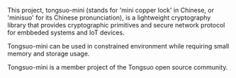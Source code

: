 This project, tongsuo-mini (stands for 'mini copper lock' in Chinese, or 'minisuo' for its Chinese pronunciation), is a lightweight cryptography library that provides cryptographic primitives and secure network protocol for embbeded systems and IoT devices.

Tongsuo-mini can be used in constrained environment while requiring small memory and storage usage.

Tongsuo-mini is a member project of the Tongsuo open source community.
